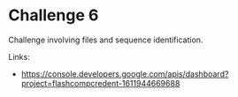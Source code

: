 # Challenge 6

Challenge involving files and sequence identification.

Links:
- https://console.developers.google.com/apis/dashboard?project=flashcompcredent-1611944669688
